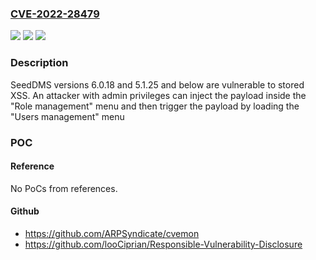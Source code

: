 ### [CVE-2022-28479](https://cve.mitre.org/cgi-bin/cvename.cgi?name=CVE-2022-28479)
![](https://img.shields.io/static/v1?label=Product&message=n%2Fa&color=blue)
![](https://img.shields.io/static/v1?label=Version&message=n%2Fa&color=blue)
![](https://img.shields.io/static/v1?label=Vulnerability&message=n%2Fa&color=brighgreen)

### Description

SeedDMS versions 6.0.18 and 5.1.25 and below are vulnerable to stored XSS. An attacker with admin privileges can inject the payload inside the "Role management" menu and then trigger the payload by loading the "Users management" menu

### POC

#### Reference
No PoCs from references.

#### Github
- https://github.com/ARPSyndicate/cvemon
- https://github.com/looCiprian/Responsible-Vulnerability-Disclosure

